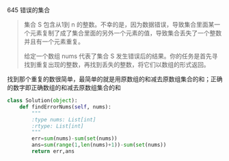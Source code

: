 645 错误的集合

> 集合 S 包含从1到 n 的整数。不幸的是，因为数据错误，导致集合里面某一个元素复制了成了集合里面的另外一个元素的值，导致集合丢失了一个整数并且有一个元素重复。
>
> 给定一个数组 nums 代表了集合 S 发生错误后的结果。你的任务是首先寻找到重复出现的整数，再找到丢失的整数，将它们以数组的形式返回。
>

找到那个重复的数很简单，最简单的就是用原数组的和减去原数组集合的和；正确的数字即正确数组的和减去原数组集合的和

```python
class Solution(object):
    def findErrorNums(self, nums):
        """
        :type nums: List[int]
        :rtype: List[int]
        """
        err=sum(nums)-sum(set(nums))
        ans=sum(range(1,len(nums)+1))-sum(set(nums))
        return err,ans
```

